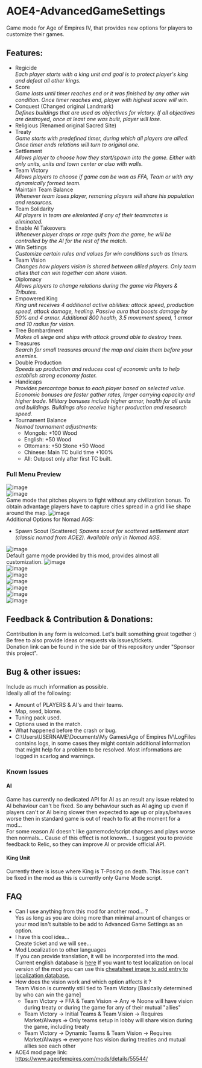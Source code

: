 # AOE4-AdvancedGameSettings
Game mode for Age of Empires IV, that provides new options for players to customize their games. 

## Features:
* Regicide  
_Each player starts with a king unit and goal is to protect player's king and defeat all other kings._
* Score  
_Game lasts until timer reaches end or it was finished by any other win condition. Once timer reaches end, player with highest score will win._
* Conquest (Changed original Landmark)   
_Defines buildings that are used as objectives for victory. If all objectives are destroyed, once at least one was built, player will lose._
* Religious (Renamed original Sacred Site)
* Treaty  
_Game starts with predefined timer, during which all players are allied. Once timer ends relations will turn to original one._
* Settlement  
_Allows player to choose how they start/spawn into the game. Either with only units, units and town center or also with walls._
* Team Victory  
_Allows players to choose if game can be won as FFA, Team or with any dynamically formed team._
* Maintain Team Balance  
_Whenever team loses player, remaning players will share his population and resources._
* Team Solidarity  
_All players in team are elimianted if any of their teammates is eliminated._
* Enable AI Takeovers  
_Whenever player drops or rage quits from the game, he will be controlled by the AI for the rest of the match._
* Win Settings  
_Customize certain rules and values for win conditions such as timers._
* Team Vision  
_Changes how players vision is shared between allied players. Only team allies that can win together can share vision._
* Diplomacy  
_Allows players to change relations during the game via Players & Tributes._
* Empowered King  
_King unit receives 4 additional active abilities: attack speed, production speed, attack damage, healing. Passive aura that boosts damage by 50% and 4 armor. Additional 800 health, 3.5 movement speed, 1 armor and 10 radius for vision._
* Tree Bombardment  
_Makes all siege and ships with attack ground able to destroy trees._
* Treasures  
_Search for small treasures around the map and claim them before your enemies._
* Double Production  
_Speeds up production and reduces cost of economic units to help establish strong economy faster._
* Handicaps  
_Provides percantage bonus to each player based on selected value. Economic bonuses are faster gather rates, larger carrying capacity and higher trade. Military bonuses include higher armor, health for all units and buildings. Buildings also receive higher production and research speed._
* Tournament Balance  
_Nomad tournament adjustments:_  
   - Mongols: +100 Wood  
   - English: +50 Wood  
   - Ottomans: +50 Stone +50 Wood    
   - Chinese: Main TC build time +100%  
   - All: Outpost only after first TC built.
### Full Menu Preview
![image](https://user-images.githubusercontent.com/37557138/169667259-c9b3af09-d406-4e96-a2cb-9e5db00eb363.png)   
![image](https://user-images.githubusercontent.com/37557138/179069958-e119b2f6-58fe-478d-a361-64b16c09bb8e.png)    
Game mode that pitches players to fight without any civilization bonus. To obtain advantage players have to capture cities spread in a grid like shape around the map.
![image](https://user-images.githubusercontent.com/37557138/179069844-ef919d42-5225-467b-b775-57d0ad965999.png)   
Additional Options for Nomad AGS:
* Spawn Scout (Scattered)
_Spawns scout for scattered settlement start (classic nomad from AOE2). Available only in Nomad AGS._

![image](https://user-images.githubusercontent.com/37557138/179069811-aa982eea-47e1-47e8-8824-063706852409.png)    
Default game mode provided by this mod, provides almost all customization.
![image](https://user-images.githubusercontent.com/37557138/179068645-195cc617-dc53-47aa-b460-8d0ee02b3da2.png)   
![image](https://user-images.githubusercontent.com/37557138/179068717-7c699581-aba8-4763-9759-ed00f27f127f.png)   
![image](https://user-images.githubusercontent.com/37557138/179068770-711d5091-6901-496d-98bb-a54c17d05369.png)   
![image](https://user-images.githubusercontent.com/37557138/179069141-6fea89cb-5649-4ef9-8e27-df2678795731.png)   
![image](https://user-images.githubusercontent.com/37557138/179069268-743ee388-0920-4897-91f3-eecc6d49cf98.png)  
![image](https://user-images.githubusercontent.com/37557138/179069453-7febbf28-7d1d-4dde-83c3-fb0e90268351.png)  
![image](https://user-images.githubusercontent.com/37557138/179069611-81ccae9c-e95a-4121-9586-6a9678472879.png)   
  

## Feedback & Contribution & Donations:
Contribution in any form is welcomed. Let's built something great together :)   
Be free to also provide ideas or requests via issues/tickets.  
Donation link can be found in the side bar of this repository under "Sponsor this project".

## Bug & other issues:    
Include as much information as possible.   
Ideally all of the following:  
- Amount of PLAYERS & AI's and their teams.
- Map, seed, biome. 
- Tuning pack used.
- Options used in the match.  
- What happened before the crash or bug.  
- C:\Users\USERNAME\Documents\My Games\Age of Empires IV\LogFiles contains logs, in some cases they might contain additional information that might help for a problem to be resolved. Most informations are logged in scarlog and warnings.  

### Known Issues

#### AI
Game has currently no dedicated API for AI as an result any issue related to AI behaviour can't be fixed. So any behaviour such as AI aging up even if players can't or AI being slower then expected to age up or plays/behaves worse then in standard game is out of reach to fix at the moment for a mod...  
For some reason AI doesn't like gamemode/script changes and plays worse then normals... Cause of this effect is not known...
I suggest you to provide feedback to Relic, so they can improve AI or provide official API.  

#### King Unit
Currently there is issue where King is T-Posing on death. This issue can't be fixed in the mod as this is currently only Game Mode script.

## FAQ
* Can I use anything from this mod for another mod... ?  
Yes as long as you are doing more than minimal amount of changes or your mod isn't suitable to be add to Advanced Game Settings as an option.   
* I have this cool idea...  
Create ticket and we will see...
* Mod Localization to other languages  
If you can provide translation, it will be incorporated into the mod. Current english database is [here](https://github.com/Woprok/AOE4-AdvancedGameSettings/blob/master/assets/locdb/Advanced%20Game%20Settings_en.csv) If you want to test localization on local version of the mod you can use this [cheatsheet image to add entry to localization database.](https://github.com/Woprok/AOE4-AdvancedGameSettings/blob/master/resources/GUIDE%20TO%20NEW%20LOCALIZATION.png)
* How does the vision work and which option affects it ?   
Team Vision is currently still tied to Team Victory [Basically determined by who can win the game]
  - Team Victory -> FFA & Team Vision -> Any => Noone will have vision during treaty or during the game for any of their mutual "allies"  
  - Team Victory -> Initial Teams & Team Vision -> Requires Market/Always => Only teams setup in lobby will share vision during the game, including treaty  
  - Team Victory -> Dynamic Teams & Team Vision -> Requires Market/Always => everyone has vision during treaties and mutual allies see each other  
* AOE4 mod page link:  
https://www.ageofempires.com/mods/details/55544/  
